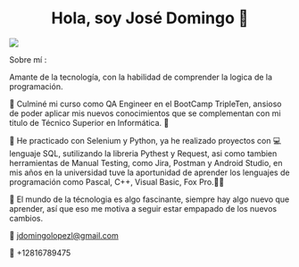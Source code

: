 <div align="center">
<h1 align="center">Hola, soy José Domingo 👋</h1>
</div>
<img src="https://imgur.com/Q3yrXyR.img">

Sobre mí :

Amante de la tecnología, con la habilidad de comprender la logica de la programación.

🔭 Culminé mi curso como QA Engineer en el BootCamp TripleTen, ansioso de poder aplicar mis nuevos conocimientos que se complementan con mi titulo de Técnico Superior en Informática. 💪

🌱 He practicado con Selenium y Python, ya he realizado proyectos con 💻 lenguaje SQL, sutilizando la libreria Pythest y Request, asi como tambien herramientas de Manual Testing, como Jira, Postman y Android Studio, en mis años en la universidad tuve la aportunidad de aprender los lenguajes de programación como Pascal, C++, Visual Basic, Fox Pro.🧑‍💻

💓 El mundo de la técnologia es algo fascinante, siempre hay algo nuevo que aprender, así que eso me motiva a seguir estar empapado de los nuevos cambios.

📧 jdomingolopezl@gmail.com

📱 +12816789475

